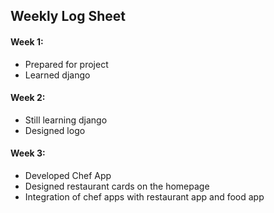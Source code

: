 ## Weekly Log Sheet

#### Week 1:
* Prepared for project
* Learned django

#### Week 2:
* Still learning django
* Designed logo 

#### Week 3:
* Developed Chef App
* Designed restaurant cards on the homepage
* Integration of chef apps with restaurant app and food app